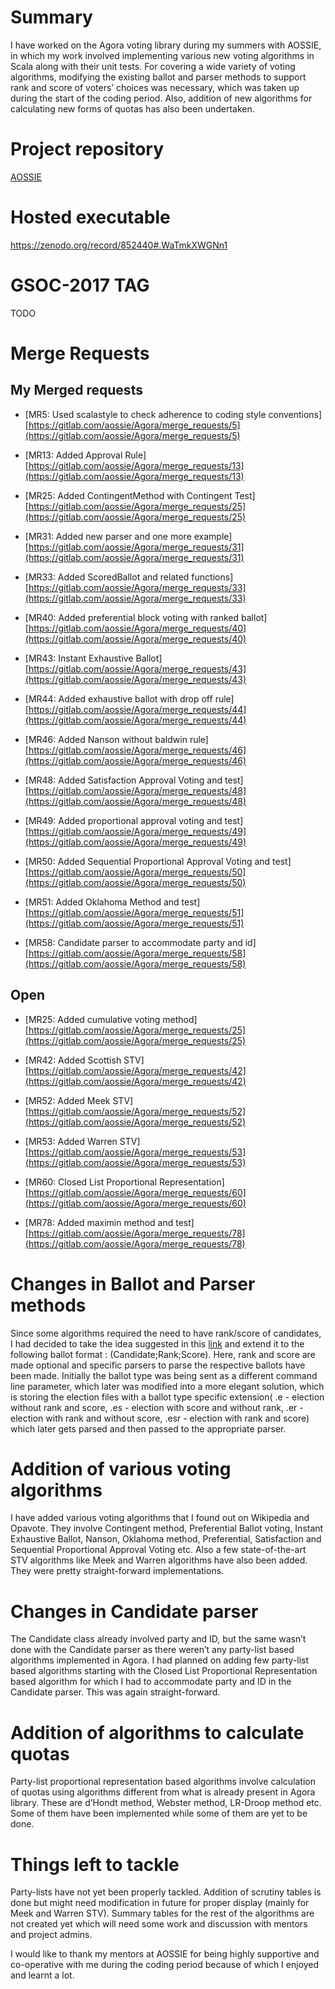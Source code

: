 
# Summary

I have worked on the Agora voting library during my summers with AOSSIE, in which my work involved implementing various new voting algorithms in Scala along with their unit tests. For covering a wide variety of voting algorithms, modifying the existing ballot and parser methods to support rank and score of voters’ choices was necessary, which was taken up during the start of the coding period. Also, addition of new algorithms for calculating new forms of quotas has also been undertaken.

# Project repository

[AOSSIE](https://gitlab.com/aossie/Agora)

# Hosted executable

https://zenodo.org/record/852440#.WaTmkXWGNn1

# GSOC-2017 TAG

TODO

# Merge Requests

## My Merged requests

* [MR5: Used scalastyle to check adherence to coding style conventions][https://gitlab.com/aossie/Agora/merge_requests/5](https://gitlab.com/aossie/Agora/merge_requests/5)

* [MR13: Added Approval Rule][https://gitlab.com/aossie/Agora/merge_requests/13](https://gitlab.com/aossie/Agora/merge_requests/13)

* [MR25: Added ContingentMethod with Contingent Test][https://gitlab.com/aossie/Agora/merge_requests/25](https://gitlab.com/aossie/Agora/merge_requests/25)

* [MR31: Added new parser and one more example][https://gitlab.com/aossie/Agora/merge_requests/31](https://gitlab.com/aossie/Agora/merge_requests/31)

* [MR33: Added ScoredBallot and related functions][https://gitlab.com/aossie/Agora/merge_requests/33](https://gitlab.com/aossie/Agora/merge_requests/33)

* [MR40: Added preferential block voting with ranked ballot][https://gitlab.com/aossie/Agora/merge_requests/40](https://gitlab.com/aossie/Agora/merge_requests/40)

* [MR43: Instant Exhaustive Ballot][https://gitlab.com/aossie/Agora/merge_requests/43](https://gitlab.com/aossie/Agora/merge_requests/43)

* [MR44: Added exhaustive ballot with drop off rule][https://gitlab.com/aossie/Agora/merge_requests/44](https://gitlab.com/aossie/Agora/merge_requests/44)

* [MR46: Added Nanson without baldwin rule][https://gitlab.com/aossie/Agora/merge_requests/46](https://gitlab.com/aossie/Agora/merge_requests/46)

* [MR48: Added Satisfaction Approval Voting and test][https://gitlab.com/aossie/Agora/merge_requests/48](https://gitlab.com/aossie/Agora/merge_requests/48)

* [MR49: Added proportional approval voting and test][https://gitlab.com/aossie/Agora/merge_requests/49](https://gitlab.com/aossie/Agora/merge_requests/49)

* [MR50: Added Sequential Proportional Approval Voting and test][https://gitlab.com/aossie/Agora/merge_requests/50](https://gitlab.com/aossie/Agora/merge_requests/50)

* [MR51: Added Oklahoma Method and test][https://gitlab.com/aossie/Agora/merge_requests/51](https://gitlab.com/aossie/Agora/merge_requests/51)

* [MR58: Candidate parser to accommodate party and id][https://gitlab.com/aossie/Agora/merge_requests/58](https://gitlab.com/aossie/Agora/merge_requests/58)

## Open

* [MR25: Added cumulative voting method][https://gitlab.com/aossie/Agora/merge_requests/25](https://gitlab.com/aossie/Agora/merge_requests/25)

* [MR42: Added Scottish STV][https://gitlab.com/aossie/Agora/merge_requests/42](https://gitlab.com/aossie/Agora/merge_requests/42)

* [MR52: Added Meek STV][https://gitlab.com/aossie/Agora/merge_requests/52](https://gitlab.com/aossie/Agora/merge_requests/52)

* [MR53: Added Warren STV][https://gitlab.com/aossie/Agora/merge_requests/53](https://gitlab.com/aossie/Agora/merge_requests/53)

* [MR60: Closed List Proportional Representation][https://gitlab.com/aossie/Agora/merge_requests/60](https://gitlab.com/aossie/Agora/merge_requests/60)

* [MR78: Added maximin method and test][https://gitlab.com/aossie/Agora/merge_requests/78](https://gitlab.com/aossie/Agora/merge_requests/78)

# Changes in Ballot and Parser methods

Since some algorithms required the need to have rank/score of candidates, I had decided to take the idea suggested in this [link](https://gitlab.com/aossie/Agora/issues/8) and extend it to the following ballot format : (Candidate;Rank;Score). Here, rank and score are made optional and specific parsers to parse the respective ballots have been made. Initially the ballot type was being sent as a different command line parameter, which later was modified into a more elegant solution, which is storing the election files with a ballot type specific extension( .e - election without rank and score, .es - election with score and without rank, .er - election with rank and without score, .esr - election with rank and score) which later gets parsed and then passed to the appropriate parser.

# Addition of various voting algorithms

I have added various voting algorithms that I found out on Wikipedia and Opavote. They involve Contingent method, Preferential Ballot voting, Instant Exhaustive Ballot, Nanson, Oklahoma method, Preferential, Satisfaction and Sequential Proportional Approval Voting etc. Also a few state-of-the-art STV algorithms like Meek and Warren algorithms have also been added. They were pretty straight-forward implementations.
 
# Changes in Candidate parser

The Candidate class already involved party and ID, but the same wasn’t done with the Candidate parser as there weren’t any party-list based algorithms implemented in Agora. I had planned on adding few party-list based algorithms starting with the Closed List Proportional Representation based algorithm for which I had to accommodate party and ID in the Candidate parser. This was again straight-forward.
 
# Addition of algorithms to calculate quotas

Party-list proportional representation based algorithms involve calculation of quotas using algorithms different from what is already present in Agora library. These are d’Hondt method, Webster method, LR-Droop method etc. Some of them have been implemented while some of them are yet to be done.

# Things left to tackle

Party-lists have not yet been properly tackled. Addition of scrutiny tables is done but might need modification in future for proper display (mainly for Meek and Warren STV). Summary tables for the rest of the algorithms are not created yet which will need some work and discussion with mentors and project admins.

I would like to thank my mentors at AOSSIE for being highly supportive and co-operative with me during the coding period because of which I enjoyed and learnt a lot. 
